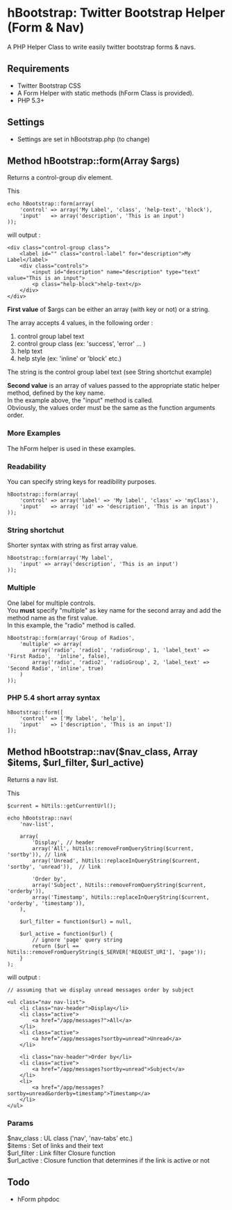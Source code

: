 # hBootstrap: Twitter Bootstrap Helper (Form & Nav)

A PHP Helper Class to write easily twitter bootstrap forms & navs.  

##  Requirements

- Twitter Bootstrap CSS
- A Form Helper with static methods (hForm Class is provided).
- PHP 5.3+

##  Settings

- Settings are set in hBootstrap.php (to change)

## Method hBootstrap::form(Array $args)

Returns a control-group div element.  

This

	echo hBootstrap::form(array(
		'control' => array('My Label', 'class', 'help-text', 'block'), 
		'input'   => array('description', 'This is an input')
	));

will output :

	<div class="control-group class">
		<label id="" class="control-label" for="description">My Label</label>
		<div class="controls">
			<input id="description" name="description" type="text" value="This is an input">
			<p class="help-block">help-text</p>
		</div>
	</div>

**First value** of $args can be either an array (with  key or not) or a string.  

The array accepts 4 values, in the following order :  

1. control group label text
2. control group class (ex: 'success', 'error' ... )
3. help text 
4. help style (ex: 'inline' or 'block' etc.)

The string is the control group label text (see String shortchut example)


**Second value** is an array of values passed to the appropriate static helper method, defined by the key name.  
In the example above, the "input" method is called.  
Obviously, the values order must be the same as the function arguments order.


### More Examples

The hForm helper is used in these examples.  

### Readability

You can specify string keys for readibility purposes. 

	hBootstrap::form(array(
		'control' => array('label' => 'My label', 'class' => 'myClass'), 
		'input'   => array( 'id' => 'description', 'This is an input')
	));

### String shortchut

Shorter syntax with string as first array value.

	hBootstrap::form(array('My label',	
		'input' => array('description', 'This is an input')
	));


### Multiple

One label for multiple controls.  
You **must** specify "multiple" as key name for the second array and add the method name as the first value.   
In this example, the "radio" method is called.

	hBootstrap::form(array('Group of Radios',
		'multiple' => array(
			array('radio', 'radio1', 'radioGroup', 1, 'label_text' => 'First Radio',  'inline', false),
			array('radio', 'radio2', 'radioGroup', 2, 'label_text' => 'Second Radio', 'inline', true)
		)
	));	


### PHP 5.4 short array syntax

	hBootstrap::form([
		'control' => ['My label', 'help'], 
		'input'   => ['description', 'This is an input'])
	]);


## Method hBootstrap::nav($nav_class, Array $items, $url_filter, $url_active)

Returns a nav list. 

This

	$current = hUtils::getCurrentUrl();

	echo hBootstrap::nav(
		'nav-list', 
		
		array(
			'Display', // header
			array('All', hUtils::removeFromQueryString($current, 'sortby')), // link
			array('Unread', hUtils::replaceInQueryString($current, 'sortby', 'unread')),  // link
			
			'Order by',
			array('Subject', hUtils::removeFromQueryString($current, 'orderby')),
			array('Timestamp', hUtils::replaceInQueryString($current, 'orderby', 'timestamp')),
		), 

		$url_filter = function($url) = null,
		
		$url_active = function($url) {
			// ignore 'page' query string
			return ($url == hUtils::removeFromQueryString($_SERVER['REQUEST_URI'], 'page'));
		}
	);

will output :

	// assuming that we display unread messages order by subject 

	<ul class="nav nav-list">
		<li class="nav-header">Display</li>
		<li class="active">
			<a href="/app/messages?">All</a>
		</li>
		<li class="active">
			<a href="/app/messages?sortby=unread">Unread</a>
		</li>

		<li class="nav-header">Order by</li>
		<li class="active">
			<a href="/app/messages?sortby=unread">Subject</a>
		</li>
		<li>
			<a href="/app/messages?sortby=unread&orderby=timestamp">Timestamp</a>
		</li>
	</ul>

### Params  

$nav_class  : UL class ('nav', 'nav-tabs' etc.)  
$items      : Set of links and their text  
$url_filter : Link filter Closure function  
$url_active : Closure function that determines if the link is active or not   



##  Todo

- hForm phpdoc